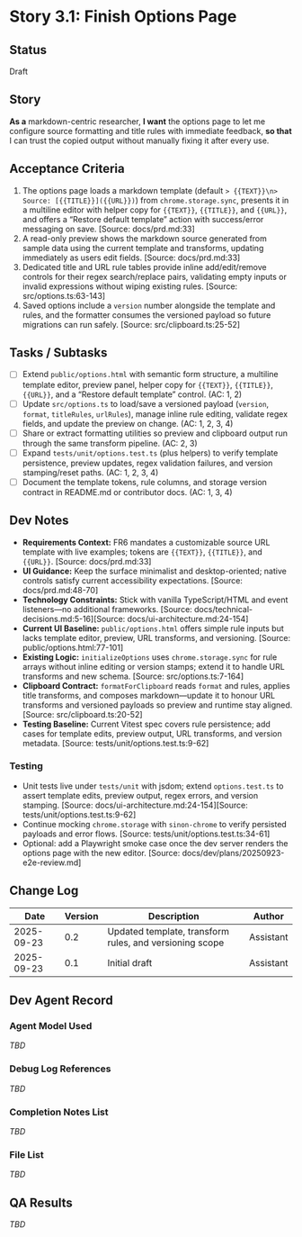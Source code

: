 # Story 3.1: Finish Options Page

## Status
Draft

## Story
**As a** markdown-centric researcher,
**I want** the options page to let me configure source formatting and title rules with immediate feedback,
**so that** I can trust the copied output without manually fixing it after every use.

## Acceptance Criteria
1. The options page loads a markdown template (default `> {{TEXT}}\n> Source: [{{TITLE}}]({{URL}})`) from `chrome.storage.sync`, presents it in a multiline editor with helper copy for `{{TEXT}}`, `{{TITLE}}`, and `{{URL}}`, and offers a “Restore default template” action with success/error messaging on save. [Source: docs/prd.md:33]
2. A read-only preview shows the markdown source generated from sample data using the current template and transforms, updating immediately as users edit fields. [Source: docs/prd.md:33]
3. Dedicated title and URL rule tables provide inline add/edit/remove controls for their regex search/replace pairs, validating empty inputs or invalid expressions without wiping existing rules. [Source: src/options.ts:63-143]
4. Saved options include a `version` number alongside the template and rules, and the formatter consumes the versioned payload so future migrations can run safely. [Source: src/clipboard.ts:25-52]

## Tasks / Subtasks
- [ ] Extend `public/options.html` with semantic form structure, a multiline template editor, preview panel, helper copy for `{{TEXT}}`, `{{TITLE}}`, `{{URL}}`, and a “Restore default template” control. (AC: 1, 2)
- [ ] Update `src/options.ts` to load/save a versioned payload (`version`, `format`, `titleRules`, `urlRules`), manage inline rule editing, validate regex fields, and update the preview on change. (AC: 1, 2, 3, 4)
- [ ] Share or extract formatting utilities so preview and clipboard output run through the same transform pipeline. (AC: 2, 3)
- [ ] Expand `tests/unit/options.test.ts` (plus helpers) to verify template persistence, preview updates, regex validation failures, and version stamping/reset paths. (AC: 1, 2, 3, 4)
- [ ] Document the template tokens, rule columns, and storage version contract in README.md or contributor docs. (AC: 1, 3, 4)

## Dev Notes
- **Requirements Context:** FR6 mandates a customizable source URL template with live examples; tokens are `{{TEXT}}`, `{{TITLE}}`, and `{{URL}}`. [Source: docs/prd.md:33]
- **UI Guidance:** Keep the surface minimalist and desktop-oriented; native controls satisfy current accessibility expectations. [Source: docs/prd.md:48-70]
- **Technology Constraints:** Stick with vanilla TypeScript/HTML and event listeners—no additional frameworks. [Source: docs/technical-decisions.md:5-16][Source: docs/ui-architecture.md:24-154]
- **Current UI Baseline:** `public/options.html` offers simple rule inputs but lacks template editor, preview, URL transforms, and versioning. [Source: public/options.html:77-101]
- **Existing Logic:** `initializeOptions` uses `chrome.storage.sync` for rule arrays without inline editing or version stamps; extend it to handle URL transforms and new schema. [Source: src/options.ts:7-164]
- **Clipboard Contract:** `formatForClipboard` reads `format` and rules, applies title transforms, and composes markdown—update it to honour URL transforms and versioned payloads so preview and runtime stay aligned. [Source: src/clipboard.ts:20-52]
- **Testing Baseline:** Current Vitest spec covers rule persistence; add cases for template edits, preview output, URL transforms, and version metadata. [Source: tests/unit/options.test.ts:9-62]

### Testing
- Unit tests live under `tests/unit` with jsdom; extend `options.test.ts` to assert template edits, preview output, regex errors, and version stamping. [Source: docs/ui-architecture.md:24-154][Source: tests/unit/options.test.ts:9-62]
- Continue mocking `chrome.storage` with `sinon-chrome` to verify persisted payloads and error flows. [Source: tests/unit/options.test.ts:34-61]
- Optional: add a Playwright smoke case once the dev server renders the options page with the new editor. [Source: docs/dev/plans/20250923-e2e-review.md]

## Change Log
| Date | Version | Description | Author |
| --- | --- | --- | --- |
| 2025-09-23 | 0.2 | Updated template, transform rules, and versioning scope | Assistant |
| 2025-09-23 | 0.1 | Initial draft | Assistant |

## Dev Agent Record
### Agent Model Used
_TBD_

### Debug Log References
_TBD_

### Completion Notes List
_TBD_

### File List
_TBD_

## QA Results
_TBD_
